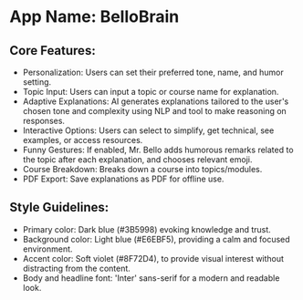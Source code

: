 # **App Name**: BelloBrain

## Core Features:

- Personalization: Users can set their preferred tone, name, and humor setting.
- Topic Input: Users can input a topic or course name for explanation.
- Adaptive Explanations: AI generates explanations tailored to the user's chosen tone and complexity using NLP and tool to make reasoning on responses.
- Interactive Options: Users can select to simplify, get technical, see examples, or access resources.
- Funny Gestures: If enabled, Mr. Bello adds humorous remarks related to the topic after each explanation, and chooses relevant emoji.
- Course Breakdown: Breaks down a course into topics/modules.
- PDF Export: Save explanations as PDF for offline use.

## Style Guidelines:

- Primary color: Dark blue (#3B5998) evoking knowledge and trust.
- Background color: Light blue (#E6EBF5), providing a calm and focused environment.
- Accent color: Soft violet (#8F72D4), to provide visual interest without distracting from the content.
- Body and headline font: 'Inter' sans-serif for a modern and readable look.